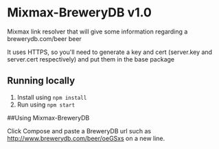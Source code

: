 # Mixmax-BreweryDB v1.0
Mixmax link resolver that will give some information regarding a brewerydb.com/beer beer

It uses HTTPS, so you'll need to generate a key and cert (server.key and server.cert respectively) and put them in the base package

## Running locally

1. Install using `npm install`
2. Run using `npm start`

##Using Mixmax-BreweryDB

Click Compose and paste a BreweryDB url such as http://www.brewerydb.com/beer/oeGSxs on a new line.